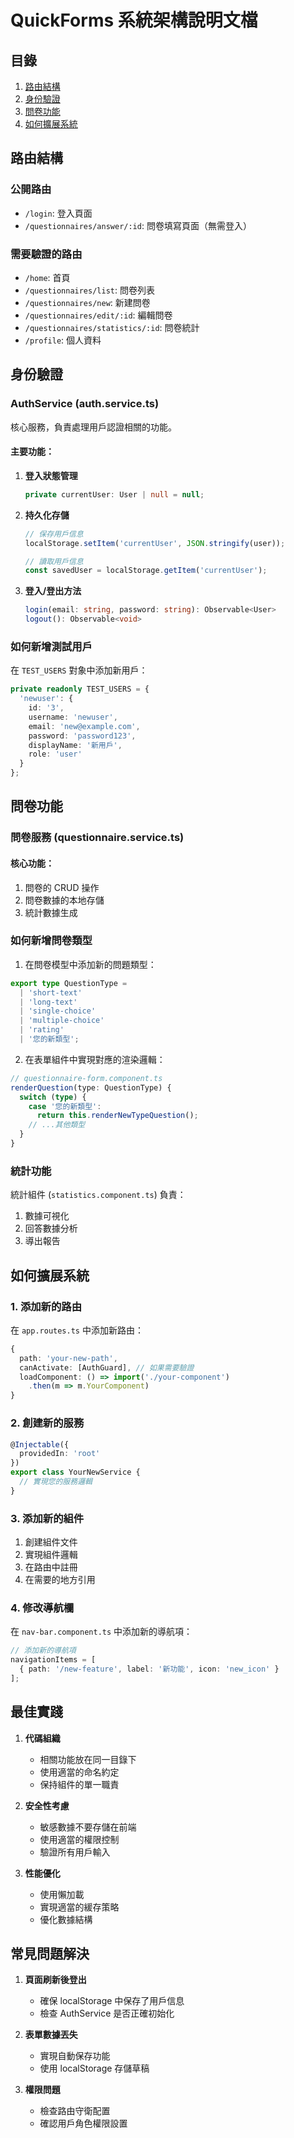 # QuickForms 系統架構說明文檔

## 目錄
1. [路由結構](#路由結構)
2. [身份驗證](#身份驗證)
3. [問卷功能](#問卷功能)
4. [如何擴展系統](#如何擴展系統)

## 路由結構

### 公開路由
- `/login`: 登入頁面
- `/questionnaires/answer/:id`: 問卷填寫頁面（無需登入）

### 需要驗證的路由
- `/home`: 首頁
- `/questionnaires/list`: 問卷列表
- `/questionnaires/new`: 新建問卷
- `/questionnaires/edit/:id`: 編輯問卷
- `/questionnaires/statistics/:id`: 問卷統計
- `/profile`: 個人資料

## 身份驗證

### AuthService (auth.service.ts)

核心服務，負責處理用戶認證相關的功能。

#### 主要功能：
1. **登入狀態管理**
   ```typescript
   private currentUser: User | null = null;
   ```

2. **持久化存儲**
   ```typescript
   // 保存用戶信息
   localStorage.setItem('currentUser', JSON.stringify(user));
   
   // 讀取用戶信息
   const savedUser = localStorage.getItem('currentUser');
   ```

3. **登入/登出方法**
   ```typescript
   login(email: string, password: string): Observable<User>
   logout(): Observable<void>
   ```

### 如何新增測試用戶
在 `TEST_USERS` 對象中添加新用戶：
```typescript
private readonly TEST_USERS = {
  'newuser': {
    id: '3',
    username: 'newuser',
    email: 'new@example.com',
    password: 'password123',
    displayName: '新用戶',
    role: 'user'
  }
};
```

## 問卷功能

### 問卷服務 (questionnaire.service.ts)

#### 核心功能：
1. 問卷的 CRUD 操作
2. 問卷數據的本地存儲
3. 統計數據生成

### 如何新增問卷類型

1. 在問卷模型中添加新的問題類型：
```typescript
export type QuestionType = 
  | 'short-text'
  | 'long-text'
  | 'single-choice'
  | 'multiple-choice'
  | 'rating'
  | '您的新類型';
```

2. 在表單組件中實現對應的渲染邏輯：
```typescript
// questionnaire-form.component.ts
renderQuestion(type: QuestionType) {
  switch (type) {
    case '您的新類型':
      return this.renderNewTypeQuestion();
    // ...其他類型
  }
}
```

### 統計功能

統計組件 (`statistics.component.ts`) 負責：
1. 數據可視化
2. 回答數據分析
3. 導出報告

## 如何擴展系統

### 1. 添加新的路由
在 `app.routes.ts` 中添加新路由：
```typescript
{
  path: 'your-new-path',
  canActivate: [AuthGuard], // 如果需要驗證
  loadComponent: () => import('./your-component')
    .then(m => m.YourComponent)
}
```

### 2. 創建新的服務
```typescript
@Injectable({
  providedIn: 'root'
})
export class YourNewService {
  // 實現您的服務邏輯
}
```

### 3. 添加新的組件
1. 創建組件文件
2. 實現組件邏輯
3. 在路由中註冊
4. 在需要的地方引用

### 4. 修改導航欄
在 `nav-bar.component.ts` 中添加新的導航項：
```typescript
// 添加新的導航項
navigationItems = [
  { path: '/new-feature', label: '新功能', icon: 'new_icon' }
];
```

## 最佳實踐

1. **代碼組織**
   - 相關功能放在同一目錄下
   - 使用適當的命名約定
   - 保持組件的單一職責

2. **安全性考慮**
   - 敏感數據不要存儲在前端
   - 使用適當的權限控制
   - 驗證所有用戶輸入

3. **性能優化**
   - 使用懶加載
   - 實現適當的緩存策略
   - 優化數據結構

## 常見問題解決

1. **頁面刷新後登出**
   - 確保 localStorage 中保存了用戶信息
   - 檢查 AuthService 是否正確初始化

2. **表單數據丟失**
   - 實現自動保存功能
   - 使用 localStorage 存儲草稿

3. **權限問題**
   - 檢查路由守衛配置
   - 確認用戶角色權限設置
